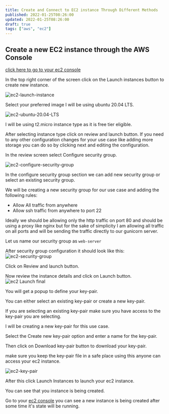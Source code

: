 ```yaml
---
title: Create and Connect to EC2 instance Through Different Methods
published: 2022-01-25T08:26:00
updated: 2022-01-25T08:26:00
draft: true
tags: ["aws", "ec2"]
---
```


## Create a new EC2 instance through the AWS Console

<a href="https://console.aws.amazon.com/ec2/v2/home#Instances:" target="_blank">click here to go to your ec2 console</a>

In the top right corner of the screen click on the Launch instances button to create new instance.

![ec2-launch-instance](chrome_WDseFTLKyn.png)

Select your preferred image I will be using ubuntu 20.04 LTS.

![ec2-ubuntu-20.04-LTS](chrome_JmVyjhZTQ3.png)

I will be using t2.micro instance type as it is free tier eligible.

After selecting instance type click on review and launch button. If you need to any other configuration changes for your use case like adding more storage you can do so by clicking next and editing the configuration.

In the review screen select Configure security group.

![ec2-configure-security-group](chrome_CrIbb6vReM.png)

In the configure security group section we can add new security group or select an existing security group.

We will be creating a new security group for our use case and adding the following rules:

- Allow All traffic from anywhere
- Allow ssh traffic from anywhere to port 22

Ideally we should be allowing only the http traffic on port 80 and should be using a proxy like nginx but for the sake of simplicity I am allowing all traffic on all ports and will be sending the traffic directly to our gunicorn server.

Let us name our security group as `web-server`

After security group configuration it should look like this:
![ec2-security-group](chrome_YzAbf25kpp.png)

Click on Review and launch button.

Now review the instance details and click on Launch button.
![ec2 Launch final](chrome_QGcIR1nrYN.png)

You will get a popup to define your key-pair.

You can either select an existing key-pair or create a new key-pair.

If you are selecting an existing key-pair make sure you have access to the key-pair you are selecting.

I will be creating a new key-pair for this use case.

Select the Create new key-pair option and enter a name for the key-pair.

Then click on Download key-pair button to download your key-pair.

make sure you keep the key-pair file in a safe place using this anyone can access your ec2 instance.

![ec2-key-pair](chrome_S35hQrM2Rx.png)

After this click Launch Instances to launch your ec2 instance.

You can see that you instance is being created.

Go to your <a href="https://console.aws.amazon.com/ec2/v2/home#Instances:" target="_blank">ec2 console</a> you can see a new instance is being created after some time it's state will be running.
